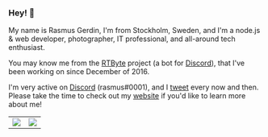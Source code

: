 ### Hey! 👋

My name is Rasmus Gerdin, I'm from Stockholm, Sweden, and I'm a node.js & web developer, photographer, IT professional, and all-around tech enthusiast.

You may know me from the [RTByte] project (a bot for [Discord]), that I've been working on since December of 2016. 

I'm very active on [Discord] (rasmus#0001), and I [tweet] every now and then. Please take the time to check out my [website] if you'd like to learn more about me!

<table>
  <tr>
    <td align="center" style="padding=0;width=50%;">
      <img align="center" style="padding=0;" src="https://github-readme-stats.vercel.app/api/?username=rasmusgerdin&show_icons=true&title_color=4F8CC9&text_color=9f9f9f&bg_color=00000000&hide_border=true&icon_color=4F8CC9&hide_title=true&count_private=true" />
    </td>
    <td align="center" style="padding=0;width=50%;">
      <img align="center" style="padding=0;" src="https://github-readme-stats.quantumlytangled.vercel.app/api/top-langs/?username=rasmusgerdin&layout=compact&show_icons=true&title_color=4F8CC9&text_color=9f9f9f&bg_color=00000000&hide_border=true&icon_color=00000000&count_private=true&extra=skyra-project/skyra,char;binarytf/binarytf" />
    </td>
  </tr>
</table>


[RTByte]:                https://rtbyte.xyz
[Discord]:               https://discord.com
[tweet]:                 https://twitter.com/rasmusgerdin_
[website]:               https://rasmusgerdin.com
